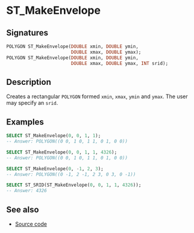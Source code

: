 # ST_MakeEnvelope

## Signatures

```sql
POLYGON ST_MakeEnvelope(DOUBLE xmin, DOUBLE ymin,
                        DOUBLE xmax, DOUBLE ymax);
POLYGON ST_MakeEnvelope(DOUBLE xmin, DOUBLE ymin,
                        DOUBLE xmax, DOUBLE ymax, INT srid);
```

## Description

Creates a rectangular `POLYGON` formed `xmin`, `xmax`, `ymin` and
`ymax`. The user may specify an `srid`.

## Examples

```sql
SELECT ST_MakeEnvelope(0, 0, 1, 1);
-- Answer: POLYGON((0 0, 1 0, 1 1, 0 1, 0 0))

SELECT ST_MakeEnvelope(0, 0, 1, 1, 4326);
-- Answer: POLYGON((0 0, 1 0, 1 1, 0 1, 0 0))

SELECT ST_MakeEnvelope(0, -1, 2, 3);
-- Answer: POLYGON((0 -1, 2 -1, 2 3, 0 3, 0 -1))

SELECT ST_SRID(ST_MakeEnvelope(0, 0, 1, 1, 4326));
-- Answer: 4326
```

## See also

* <a href="https://github.com/orbisgis/h2gis/blob/master/h2gis-functions/src/main/java/org/h2gis/functions/spatial/create/ST_MakeEnvelope.java" target="_blank">Source code</a>
